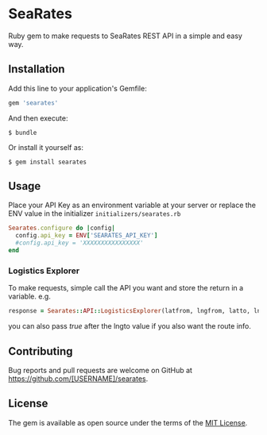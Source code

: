 # SeaRates

Ruby gem to make requests to SeaRates REST API in a simple and easy way.

## Installation

Add this line to your application's Gemfile:

```ruby
gem 'searates'
```

And then execute:

    $ bundle

Or install it yourself as:

    $ gem install searates

## Usage

Place your API Key as an environment variable at your server or replace the ENV value in the initializer `initializers/searates.rb`

```ruby
Searates.configure do |config|
  config.api_key = ENV['SEARATES_API_KEY']
  #config.api_key = 'XXXXXXXXXXXXXXXX'
end
```

### Logistics Explorer

To make requests, simple call the API you want and store the return in a variable. e.g.
```ruby
response = Searates::API::LogisticsExplorer(latfrom, lngfrom, latto, lngto)
```

you can also pass *true* after the lngto value if you also want the route info.

## Contributing

Bug reports and pull requests are welcome on GitHub at https://github.com/[USERNAME]/searates.

## License

The gem is available as open source under the terms of the [MIT License](https://opensource.org/licenses/MIT).
